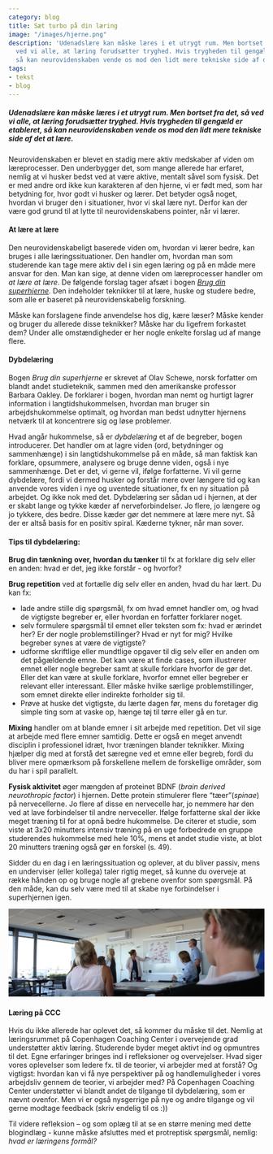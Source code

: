 ```yaml
---
category: blog
title: Sæt turbo på din læring
image: "/images/hjerne.png"
description: 'Udenadslære kan måske læres i et utrygt rum. Men bortset fra det, så
  ved vi alle, at læring forudsætter tryghed. Hvis trygheden til gengæld er etableret,
  så kan neurovidenskaben vende os mod den lidt mere tekniske side af det at lære. '
tags:
- tekst
- blog
---
```

##### Udenadslære kan måske læres i et utrygt rum. Men bortset fra det, så ved vi alle, at læring forudsætter tryghed. Hvis trygheden til gengæld er etableret, så kan neurovidenskaben vende os mod den lidt mere tekniske side af det at lære.

Neurovidenskaben er blevet en stadig mere aktiv medskaber af viden om læreprocesser. Den underbygger det, som mange allerede har erfaret, nemlig at vi husker bedst ved at være aktive, mentalt såvel som fysisk. Det er med andre ord ikke kun karakteren af den hjerne, vi er født med, som har betydning for, hvor godt vi husker og lærer. Det betyder også noget, hvordan vi bruger den i situationer, hvor vi skal lære nyt. Derfor kan der være god grund til at lytte til neurovidenskabens pointer, når vi lærer.

#### At lære at lære

Den neurovidenskabeligt baserede viden om, hvordan vi lærer bedre, kan bruges i alle læringssituationer. Den handler om, hvordan man som studerende kan tage mere aktiv del i sin egen læring og på en måde mere ansvar for den. Man kan sige, at denne viden om læreprocesser handler om _at lære at lære_. De følgende forslag tager afsæt i bogen [_Brug din superhjerne_](https://samfundslitteratur.dk/bog/brug-din-superhjerne)_._ Den indeholder teknikker til at lære, huske og studere bedre, som alle er baseret på neurovidenskabelig forskning.

Måske kan forslagene finde anvendelse hos dig, kære læser? Måske kender og bruger du allerede disse teknikker? Måske har du ligefrem forkastet dem? Under alle omstændigheder er her nogle enkelte forslag ud af mange flere.

#### Dybdelæring

Bogen _Brug din superhjerne_ er skrevet af Olav Schewe, norsk forfatter om blandt andet studieteknik, sammen med den amerikanske professor Barbara Oakley. De forklarer i bogen, hvordan man nemt og hurtigt lagrer information i langtidshukommelsen, hvordan man bruger sin arbejdshukommelse optimalt, og hvordan man bedst udnytter hjernens netværk til at koncentrere sig og løse problemer.

Hvad angår hukommelse, så er _dybdelæring_ et af de begreber, bogen introducerer. Det handler om at lagre viden (ord, betydninger og sammenhænge) i sin langtidshukommelse på en måde, så man faktisk kan forklare, opsummere, analysere og bruge denne viden, også i nye sammenhænge. Det er det, vi gerne vil, ifølge forfatterne. Vi vil gerne dybdelære, fordi vi dermed husker og forstår mere over længere tid og kan anvende vores viden i nye og uventede situationer, fx en ny situation på arbejdet. Og ikke nok med det. Dybdelæring ser sådan ud i hjernen, at der er skabt lange og tykke kæder af nerveforbindelser. Jo flere, jo længere og jo tykkere, des bedre. Disse kæder gør det nemmere at lære mere nyt. Så der er altså basis for en positiv spiral. Kæderne tykner, når man sover.

#### Tips til dybdelæring:

**Brug din tænkning** **over, hvordan du tænker** til fx at forklare dig selv eller en anden: hvad er det, jeg ikke forstår - og hvorfor?

**Brug repetition** ved at fortælle dig selv eller en anden, hvad du har lært. Du kan fx:

* lade andre stille dig spørgsmål, fx om hvad emnet handler om, og hvad de vigtigste begreber er, eller hvordan en forfatter forklarer noget.
* selv formulere spørgsmål til emnet eller teksten som fx: hvad er ærindet her? Er der nogle problemstillinger? Hvad er nyt for mig? Hvilke begreber synes at være de vigtigste?
* udforme skriftlige eller mundtlige opgaver til dig selv eller en anden om det pågældende emne. Det kan være at finde cases, som illustrerer emnet eller nogle begreber samt at skulle forklare hvorfor de gør det. Eller det kan være at skulle forklare, hvorfor emnet eller begreber er relevant eller interessant. Eller måske hvilke særlige problemstillinger, som emnet direkte eller indirekte forholder sig til.
* Prøve at huske det vigtigste, du lærte dagen før, mens du foretager dig simple ting som at vaske op, hænge tøj til tørre eller gå en tur.

**Mixing** handler om at blande emner i sit arbejde med repetition. Det vil sige at arbejde med flere emner samtidig. Dette er også en meget anvendt disciplin i professionel idræt, hvor træningen blander teknikker. Mixing hjælper dig med at forstå det særegne ved et emne eller begreb, fordi du bliver mere opmærksom på forskellene mellem de forskellige områder, som du har i spil parallelt.

**Fysisk aktivitet** øger mængden af proteinet BDNF (_brain derived neurothropic factor_) i hjernen. Dette protein stimulerer flere “tæer”(_spinae_) på nervecellerne. Jo flere af disse en nervecelle har, jo nemmere har den ved at lave forbindelser til andre nerveceller. Ifølge forfatterne skal der ikke meget træning til for at opnå bedre hukommelse. De citerer et studie, som viste at 3x20 minutters intensiv træning på en uge forbedrede en gruppe studerendes hukommelse med hele 10%, mens et andet studie viste, at blot 20 minutters træning også gør en forskel (s. 49).

Sidder du en dag i en læringssituation og oplever, at du bliver passiv, mens en underviser (eller kollega) taler rigtig meget, så kunne du overveje at række hånden op og bruge nogle af grebene ovenfor som spørgsmål. På den måde, kan du selv være med til at skabe nye forbindelser i superhjernen igen.

![Undervisning på CCC](/images/events/events.png "Undervisning på CCC")

#### Læring på CCC

Hvis du ikke allerede har oplevet det, så kommer du måske til det. Nemlig at læringsrummet på Copenhagen Coaching Center i overvejende grad understøtter aktiv læring. Studerende byder meget aktivt ind og opmuntres til det. Egne erfaringer bringes ind i refleksioner og overvejelser. Hvad siger vores oplevelser som ledere fx. til de teorier, vi arbejder med at forstå? Og vigtigst: hvordan kan vi få nye perspektiver på og handlemuligheder i vores arbejdsliv gennem de teorier, vi arbejder med? På Copenhagen Coaching Center understøtter vi blandt andet de tilgange til dybdelæring, som er nævnt ovenfor. Men vi er også nysgerrige på nye og andre tilgange og vil gerne modtage feedback (skriv endelig til os :))

Til videre refleksion – og som oplæg til at se en større mening med dette blogindlæg - kunne måske afsluttes med et protreptisk spørgsmål, nemlig: *hvad er læringens formål?*